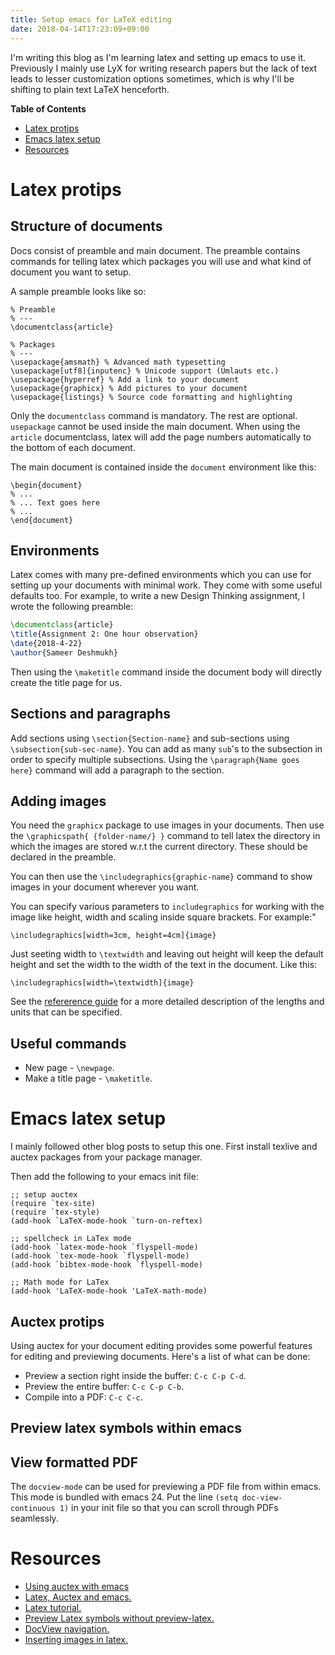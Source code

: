 ```yaml
---
title: Setup emacs for LaTeX editing
date: 2018-04-14T17:23:09+09:00
---
```


I'm writing this blog as I'm learning latex and setting up emacs to use it. Previously
I mainly use LyX for writing research papers but the lack of text leads to lesser
customization options sometimes, which is why I'll be shifting to plain text LaTeX
henceforth.

<!-- markdown-toc start - Don't edit this section. Run M-x markdown-toc-refresh-toc -->
**Table of Contents**

- [Latex protips](#latex-protips)
- [Emacs latex setup](#emacs-latex-setup)
- [Resources](#resources)

<!-- markdown-toc end -->

# Latex protips

## Structure of documents

Docs consist of preamble and main document. The preamble contains commands for telling latex
which packages you will use and what kind of document you want to setup.

A sample preamble looks like so:
```
% Preamble
% ---
\documentclass{article}

% Packages
% ---
\usepackage{amsmath} % Advanced math typesetting
\usepackage[utf8]{inputenc} % Unicode support (Umlauts etc.)
\usepackage{hyperref} % Add a link to your document
\usepackage{graphicx} % Add pictures to your document
\usepackage{listings} % Source code formatting and highlighting
```

Only the `documentclass` command is mandatory. The rest are optional. `usepackage` cannot be
used inside the main document. When using the `article` documentclass, latex will add the page
numbers automatically to the bottom of each document.

The main document is contained inside the `document` environment like this:
```
\begin{document}
% ...
% ... Text goes here
% ...
\end{document}
```

## Environments

Latex comes with many pre-defined environments which you can use for setting up your
documents with minimal work. They come with some useful defaults too. For example, to
write a new Design Thinking assignment, I wrote the following preamble:
``` latex
\documentclass{article}
\title{Assignment 2: One hour observation}
\date{2018-4-22}
\author{Sameer Deshmukh}
```
Then using the `\maketitle` command inside the document body will directly create the
title page for us.

## Sections and paragraphs

Add sections using `\section{Section-name}` and sub-sections using `\subsection{sub-sec-name}`.
You can add as many `sub`'s to the subsection in order to specify multiple subsections. Using
the `\paragraph{Name goes here}` command will add a paragraph to the section.

## Adding images

You need the `graphicx` package to use images in your documents. Then use the 
`\graphicspath{ {folder-name/} }` command to tell latex the directory in which the images
are stored w.r.t the current directory. These should be declared in the preamble.

You can then use the `\includegraphics{graphic-name}` command to show images in your
document wherever you want.

You can specify various parameters to `includegraphics` for working with the image like
height, width and scaling inside square brackets. For example:"
```
\includegraphics[width=3cm, height=4cm]{image}
```
Just seeting width to `\textwidth` and leaving out height will keep the default height
and set the width to the width of the text in the document. Like this: 
```
\includegraphics[width=\textwidth]{image}
```
See the [refererence guide](https://www.sharelatex.com/learn/Inserting_Images#Reference_guide) for
a more detailed description of the lengths and units that can be specified.

## Useful commands

* New page - `\newpage`.
* Make a title page - `\maketitle`.

# Emacs latex setup

I mainly followed other blog posts to setup this one. First install texlive and auctex packages
from your package manager.

Then add the following to your emacs init file:
```
;; setup auctex
(require `tex-site)
(require `tex-style)
(add-hook `LaTeX-mode-hook `turn-on-reftex)

;; spellcheck in LaTex mode
(add-hook `latex-mode-hook `flyspell-mode)
(add-hook `tex-mode-hook `flyspell-mode)
(add-hook `bibtex-mode-hook `flyspell-mode)

;; Math mode for LaTex
(add-hook 'LaTeX-mode-hook 'LaTeX-math-mode)
```

## Auctex protips

Using auctex for your document editing provides some powerful features for editing and previewing
documents. Here's a list of what can be done:
* Preview a section right inside the buffer: `C-c C-p C-d`.
* Preview the entire buffer: `C-c C-p C-b`.
* Compile into a PDF: `C-c C-c`.

## Preview latex symbols within emacs

## View formatted PDF

The `docview-mode` can be used for previewing a PDF file from within emacs. This mode is bundled
with emacs 24. Put the line `(setq doc-view-continuous 1)` in your init file so that you can
scroll through PDFs seamlessly.

# Resources

* [Using auctex with emacs](https://piotrkazmierczak.com/2010/emacs-as-the-ultimate-latex-editor/) 
* [Latex, Auctex and emacs.](http://hal.case.edu/~rrc/blog/2013/11/04/latex/)
* [Latex tutorial.](https://www.latex-tutorial.com) 
* [Preview Latex symbols without preview-latex.](https://piotrkazmierczak.com/2012/previewing-latex-symbols-without-preview-latex/)
* [DocView navigation.](https://www.gnu.org/software/emacs/manual/html_node/emacs/DocView-Navigation.html) 
* [Inserting images in latex.](https://www.sharelatex.com/learn/Inserting_Images) 
